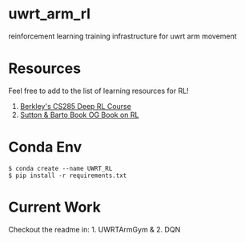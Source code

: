 # uwrt_arm_rl
reinforcement learning training infrastructure for uwrt arm movement

# Resources
Feel free to add to the list of learning resources for RL!
1. [Berkley's CS285 Deep RL Course](http://rail.eecs.berkeley.edu/deeprlcourse-fa19/)
2. [Sutton & Barto Book OG Book on RL](http://www.incompleteideas.net/book/the-book-2nd.html)

# Conda Env
   ```
   $ conda create --name UWRT_RL
   $ pip install -r requirements.txt
   ```

# Current Work
Checkout the readme in: 1. UWRTArmGym & 2. DQN
